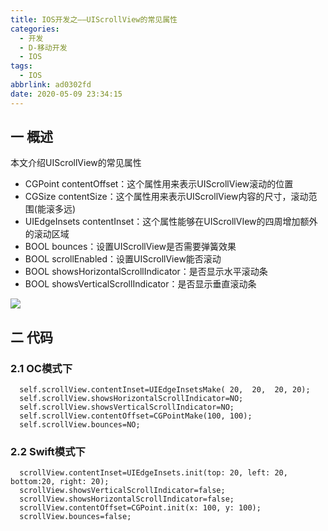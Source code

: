 ```yaml
---
title: IOS开发之——UIScrollView的常见属性
categories:
  - 开发
  - D-移动开发
  - IOS
tags:
  - IOS
abbrlink: ad0302fd
date: 2020-05-09 23:34:15
---
```

## 一 概述

本文介绍UIScrollView的常见属性

* CGPoint contentOffset：这个属性用来表示UIScrollView滚动的位置
* CGSize contentSize：这个属性用来表示UIScrollView内容的尺寸，滚动范围(能滚多远)
* UIEdgeInsets contentInset：这个属性能够在UIScrollVIew的四周增加额外的滚动区域
* BOOL bounces：设置UIScrollView是否需要弹簧效果
* BOOL scrollEnabled：设置UIScrollView能否滚动 
* BOOL showsHorizontalScrollIndicator：是否显示水平滚动条
* BOOL showsVerticalScrollIndicator：是否显示垂直滚动条

<!--more-->

![][1]

## 二 代码

### 2.1 OC模式下

```
  self.scrollView.contentInset=UIEdgeInsetsMake( 20,  20,  20, 20);
  self.scrollView.showsHorizontalScrollIndicator=NO;
  self.scrollView.showsVerticalScrollIndicator=NO;
  self.scrollView.contentOffset=CGPointMake(100, 100);
  self.scrollView.bounces=NO;
```

### 2.2 Swift模式下

```
  scrollView.contentInset=UIEdgeInsets.init(top: 20, left: 20, bottom:20, right: 20);
  scrollView.showsVerticalScrollIndicator=false;
  scrollView.showsHorizontalScrollIndicator=false;
  scrollView.contentOffset=CGPoint.init(x: 100, y: 100);
  scrollView.bounces=false;
```



[1]:https://jsd.onmicrosoft.cn/gh/PGzxc/CDN/blog-ios/ios-uiscrollview-property.png